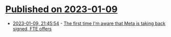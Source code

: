 # [Published on 2023-01-09](index.md)

* [2023-01-09, 21:45:54](https://news.ycombinator.com/item?id=34316618) - [The first time I'm aware that Meta is taking back signed, FTE offers](https://twitter.com/gergelyorosz/status/1612565777407938560)
